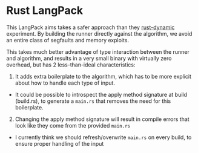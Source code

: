 # Rust LangPack

This LangPack aims takes a safer approach than they [rust-dynamic](../rust-dynamic-1.x) experiment.
By building the runner directly against the algorithm, we avoid an entire class of segfaults and memory exploits.

This takes much better advantage of type interaction between the runner and algorithm, and results in a very small binary
with virtually zero overhead, but has 2 less-than-ideal characteristics:

1. It adds extra boilerplate to the algorithm, which has to be more explicit about how to handle each type of input.
  - It could be possible to introspect the apply method signature at build (build.rs), to generate a `main.rs` that removes the need for this boilerplate.
2. Changing the apply method signature will result in compile errors that look like they come from the provided `main.rs`
  - I currently think we should refresh/overwrite `main.rs` on every build, to ensure proper handling of the input
